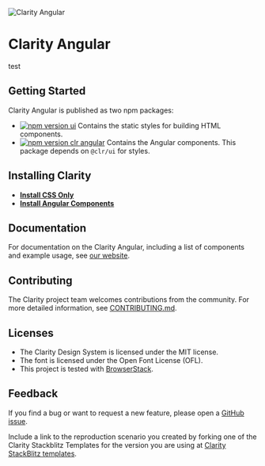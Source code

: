 ![Clarity Angular](logo.png)

# Clarity Angular

test

## Getting Started

Clarity Angular is published as two npm packages:

- [![npm version ui](https://img.shields.io/npm/v/@clr/ui/latest?label=%40clr%2Fui&style=flat-square)](https://www.npmjs.com/package/@clr/ui) Contains the static
  styles for building HTML components.
- [![npm version clr angular](https://img.shields.io/npm/v/@clr/angular/latest?label=%40clr%2Fangular&style=flat-square)](https://www.npmjs.com/package/@clr/angular) Contains the
  Angular components. This package depends on `@clr/ui` for styles.

## Installing Clarity

- **[Install CSS Only](/docs/INSTALLATION.md#installing-clarity-ui-)**
- **[Install Angular Components](/docs/INSTALLATION.md#installing-clarity-angular-)**

## Documentation

For documentation on the Clarity Angular, including a list of components
and example usage, see [our website](https://angular.clarity.design).

## Contributing

The Clarity project team welcomes contributions from the community. For more
detailed information, see [CONTRIBUTING.md](docs/CONTRIBUTING.md).

## Licenses

- The Clarity Design System is licensed under the MIT license.
- The font is licensed under the Open Font License (OFL).
- This project is tested with [BrowserStack](https://www.browserstack.com).

## Feedback

If you find a bug or want to request a new feature, please open a [GitHub issue](https://github.com/vmware-clarity/ng-clarity/issues).

Include a link to the reproduction scenario you created by forking one of the
Clarity Stackblitz Templates for the version you are using at
[Clarity StackBlitz templates](https://stackblitz.com/@clr-team/).
